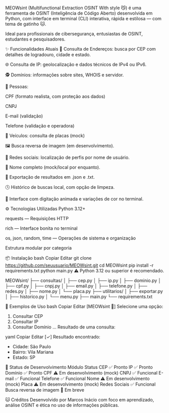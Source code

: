 MEOWsint (Multifunctional Extraction OSINT With style 😼) é uma ferramenta de OSINT (Inteligência de Código Aberto) desenvolvida em Python, com interface em terminal (CLI) interativa, rápida e estilosa — com tema de gatinho 🐱.

Ideal para profissionais de cibersegurança, entusiastas de OSINT, estudantes e pesquisadores.

✨ Funcionalidades Atuais
📍 Consulta de Endereços: busca por CEP com detalhes de logradouro, cidade e estado.

🌐 Consulta de IP: geolocalização e dados técnicos de IPv4 ou IPv6.

🕵️ Domínios: informações sobre sites, WHOIS e servidor.

🧍 Pessoas:

CPF (formato realista, com proteção aos dados)

CNPJ

E-mail (validação)

Telefone (validação e operadora)

🚗 Veículos: consulta de placas (mock)

🖼️ Busca reversa de imagem (em desenvolvimento).

👤 Redes sociais: localização de perfis por nome de usuário.

🧠 Nome completo (mock/local por enquanto).

💾 Exportação de resultados em .json e .txt.

🕓 Histórico de buscas local, com opção de limpeza.

🎨 Interface com digitação animada e variações de cor no terminal.

⚙️ Tecnologias Utilizadas
Python 3.12+

requests — Requisições HTTP

rich — Interface bonita no terminal

os, json, random, time — Operações de sistema e organização

Estrutura modular por categoria

📦 Instalação
bash
Copiar
Editar
git clone https://github.com/seuusuario/MEOWsint.git
cd MEOWsint
pip install -r requirements.txt
python main.py
⚠️ Python 3.12 ou superior é recomendado.

MEOWsint/
├── consultas/
│   ├── cep.py
│   ├── ip.py
│   ├── dominio.py
│   ├── cpf.py
│   ├── cnpj.py
│   ├── email.py
│   ├── telefone.py
│   ├── redes.py
│   ├── nome.py
│   └── placa.py
├── utilitarios/
│   ├── exportar.py
│   ├── historico.py
│   └── menu.py
├── main.py
└── requirements.txt

🧪 Exemplos de Uso
bash
Copiar
Editar
[MEOWsint 🐾] Selecione uma opção:

1. Consultar CEP
2. Consultar IP
3. Consultar Domínio
...
Resultado de uma consulta:

yaml
Copiar
Editar
[✓] Resultado encontrado:
- Cidade: São Paulo
- Bairro: Vila Mariana
- Estado: SP
  
📌 Status de Desenvolvimento
Módulo	Status
CEP	✅ Pronto
IP	✅ Pronto
Domínio	✅ Pronto
CPF	⚠️ Em desenvolvimento (mock)
CNPJ	✅ Funcional
E-mail	✅ Funcional
Telefone	✅ Funcional
Nome	⚠️ Em desenvolvimento (mock)
Placa	⚠️ Em desenvolvimento (mock)
Redes Sociais	✅ Funcional
Busca reversa de imagem	🚧 Em breve

🐱 Créditos
Desenvolvido por Marcos Inácio com foco em aprendizado, análise OSINT e ética no uso de informações públicas.

